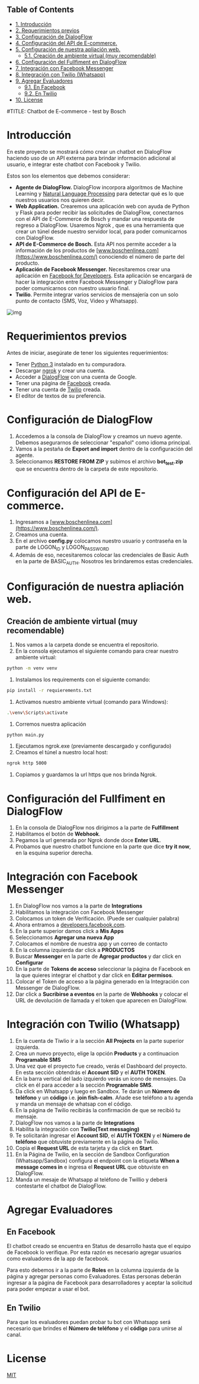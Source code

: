 <div id="table-of-contents">
<h2>Table of Contents</h2>
<div id="text-table-of-contents">
<ul>
<li><a href="#sec-1">1. Introducción</a></li>
<li><a href="#sec-2">2. Requerimientos previos</a></li>
<li><a href="#sec-3">3. Configuración de DialogFlow</a></li>
<li><a href="#sec-4">4. Configuración del API de E-commerce.</a></li>
<li><a href="#sec-5">5. Configuración de nuestra apliación web.</a>
<ul>
<li><a href="#sec-5-1">5.1. Creación de ambiente virtual (muy recomendable)</a></li>
</ul>
</li>
<li><a href="#sec-6">6. Configuración del Fullfiment en DialogFlow</a></li>
<li><a href="#sec-7">7. Integración con Facebook Messenger</a></li>
<li><a href="#sec-8">8. Integración con Twilio (Whatsapp)</a></li>
<li><a href="#sec-9">9. Agregar Evaluadores</a>
<ul>
<li><a href="#sec-9-1">9.1. En Facebook</a></li>
<li><a href="#sec-9-2">9.2. En Twilio</a></li>
</ul>
</li>
<li><a href="#sec-10">10. License</a></li>
</ul>
</div>
</div>

\#TITLE: Chatbot de E-commerce - test by Bosch

# Introducción<a id="sec-1" name="sec-1"></a>

En este proyecto se mostrará cómo crear un chatbot en DialogFlow haciendo uso de un API externa para brindar información adicional al usuario, e integrar este chatbot con Facebook y Twilio.

Estos son los elementos que debemos considerar:

-   **Agente de DialogFlow.** DialogFlow incorpora algoritmos de Machine Learning y [Natural Language Processing](https://towardsdatascience.com/an-easy-introduction-to-natural-language-processing-b1e2801291c1) para detectar qué es lo que nuestros usuarios nos quieren decir.
-   **Web Application.** Crearemos una aplicación web con ayuda de Python y Flask para poder recibir las solicitudes de DialogFlow, conectarnos con el API de E-Commerce de Bosch y mandar una respuesta de regreso a DialogFlow. Usaremos Ngrok , que es una herramienta que crear un túnel desde nuestro servidor local, para poder comunicarnos con DialogFlow.
-   **API de E-Commerce de Bosch.** Esta API nos permite acceder a la información de los productos de [www.boschenlinea.com](https://www.boschenlinea.com/) conociendo el número de parte del producto.
-   **Aplicación de Facebook Messenger.** Necesitaremos crear una aplicación en [Facebook for Developers](https://developers.facebook.com). Esta aplicación se encargará de hacer la integración entre Facebook Messenger y DialogFlow para poder comunicarnos con nuestro usuario final.
-   **Twilio**. Permite integrar varios servicios de mensajería con un solo punto de contacto (SMS, Voz, Video y Whatsapp).

![img](./images/architectura.png)

# Requerimientos previos<a id="sec-2" name="sec-2"></a>

Antes de iniciar, asegúrate de tener los siguientes requerimientos:

-   Tener [Python 3](https://www.python.org/downloads/) instalado en tu compuradora.
-   Descargar [ngrok](https://ngrok.com/download) y crear una cuenta.
-   Acceder a  [DialogFlow](https://console.dialogflow.com/api-client/#/login)  con una cuenta de Google.
-   Tener una página de [Facebook](https://www.facebook.com/help/104002523024878?helpref%3Dabout_content) creada.
-   Tener una cuenta de [Twilio](https://www.twilio.com/) creada.
-   El editor de textos de su preferencia.

# Configuración de DialogFlow<a id="sec-3" name="sec-3"></a>

1.  Accedemos a la consola de DialogFlow y creamos un nuevo agente. Debemos asegurarnos de seleccionar "español" como idioma principal.
2.  Vamos a la pestaña de **Export and import** dentro de la configuración del agente.
3.  Seleccionamos **RESTORE FROM ZIP** y subimos el archivo **bot<sub>test</sub>.zip** que se encuentra dentro de la carpeta de este repositorio.

# Configuración del API de E-commerce.<a id="sec-4" name="sec-4"></a>

1.  Ingresamos a [www.boschenlinea.com](https://www.boschenlinea.com/).
2.  Creamos una cuenta.
3.  En el archivo **config.py** colocamos nuestro usuario y contraseña en la parte de LOGON<sub>ID</sub> y LOGON<sub>PASSWORD</sub>
4.  Además de eso, necesitaremos colocar las credenciales de Basic Auth en la parte de BASIC<sub>AUTH</sub>. Nosotros les brindaremos estas credenciales.

# Configuración de nuestra apliación web.<a id="sec-5" name="sec-5"></a>

## Creación de ambiente virtual (muy recomendable)<a id="sec-5-1" name="sec-5-1"></a>

1.  Nos vamos a la carpeta donde se encuentra el repositorio.
2.  En la consola ejecutamos el siguiente comando para crear nuestro ambiente virtual:

```bash
python -m venv venv
```

1.  Instalamos los requirements con el siguiente comando:

```bash
pip install -r requierements.txt
```

1.  Activamos nuestro ambiente virtual (comando para Windows):

```bash
.\venv\Scripts\activate
```
1.  Corremos nuestra aplicación

```bash
python main.py
```
1.  Ejecutamos ngrok.exe (previamente descargado y configurado)
2.  Creamos el túnel a nuestro local host:

```bash
ngrok http 5000
```

1.  Copiamos y guardamos la url https que nos brinda Ngrok.

# Configuración del Fullfiment en DialogFlow<a id="sec-6" name="sec-6"></a>

1.  En la consola de DialogFlow nos dirigimos a la parte de **Fulfillment**
2.  Habilitamos el botón de **Webhook**.
3.  Pegamos la url generada por Ngrok donde doce **Enter URL**.
4.  Probamos que nuestro chatbot funcione en la parte que dice **try it now**, en la esquina superior derecha.

# Integración con Facebook Messenger<a id="sec-7" name="sec-7"></a>

1.  En DialogFlow nos vamos a la parte de **Integrations**
2.  Habilitamos la integración con Facebook Messenger
3.  Colocamos un token de Verificación. (Puede ser cualquier palabra)
4.  Ahora entramos a [developers.facebook.com](https://developers.facebook.com).
5.  En la parte superior damos click a **Mis Apps**
6.  Seleccionamos **Agregar una nueva App**
7.  Colocamos el nombre de nuestra app y un correo de contacto
8.  En la columna izquierda dar click a  **PRODUCTOS**
9.  Buscar **Messenger** en la parte de **Agregar productos** y dar click en **Configurar**
10. En la parte de **Tokens de acceso** seleccionar la página de Facebook en la que quieres integrar el chatbot y dar click en **Editar permisos**.
11. Colocar el Token de acceso a la página generado en la Integración con Messenger de DialogFlow.
12. Dar click a **Sucribirse a eventos** en la parte de **Webhooks** y colocar el URL de devolución de llamada y el token que aparecen en DialogFlow.

# Integración con Twilio (Whatsapp)<a id="sec-8" name="sec-8"></a>

1.  En la cuenta de Tiwlio ir a la sección **All Projects** en la parte superior izquierda.
2.  Crea un nuevo proyecto, elige la opción **Products** y a continuacion **Programable SMS**
3.  Una vez que el proyecto fue creado, verás el Dashboard del proyecto. En esta sección obtendrás el **Account SID**  y el **AUTH TOKEN**.
4.  En la barra vertical del lado izquierdo verás un icono de mensajes. Da click en él para acceder a la sección **Programable SMS**.
5.  Da click en Whatsapp y luego en Sandbox. Te darán un **Número de teléfono** y un **código** i.e. ****join fish-calm****. Añade ese teléfono a tu agenda y manda un mensaje de whatsap con el código.
6.  En la página de Twilio recibirás la confirmación de que se recibió tu mensaje.
7.  DialogFlow nos vamos a la parte de **Integrations**
8.  Habilita la integración con **Twilio(Text messaging)**
9.  Te solicitarán ingresar el **Account SID**, el **AUTH TOKEN** y el **Número de teléfono** que obtuviste previamente en la página de Twilio.
10. Copia el **Request URL** de esta tarjeta y da click en **Start**.
11. En la Página de Twilio, en la sección de Sandbox Configuration (Whatsapp/Sandbox) configura el endpoint con la etiqueta **When a message comes in** e ingresa el **Request URL** que obtuviste en DialogFlow.
12. Manda un mesaje de Whatsapp al teléfono de Twillio y deberá contestarte el chatbot de DialogFlow.

# Agregar Evaluadores<a id="sec-9" name="sec-9"></a>

## En Facebook<a id="sec-9-1" name="sec-9-1"></a>

El chatbot creado se encuentra en Status de desarrollo hasta que el equipo de Facebook lo verifique. Por esta razón es necesario agregar usuarios como evaluadores de la app de facebook. 

Para esto debemos ir a la parte de **Roles** en la columna izquierda de la página y agregar personas como Evaluadores.
Estas personas deberán ingresar a la página de Facebook para desarrolladores y aceptar la solicitud para poder empezar a usar el bot. 

## En Twilio<a id="sec-9-2" name="sec-9-2"></a>

Para que los evaluadores puedan probar tu bot con Whatsapp será necesario que brindes el **Número de teléfono** y el **código** para unirse al canal. 

# License<a id="sec-10" name="sec-10"></a>

[MIT](https://choosealicense.com/licenses/mit/)